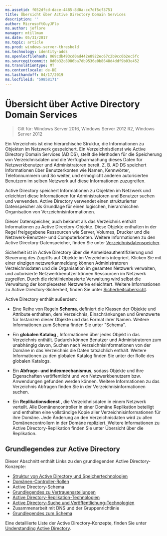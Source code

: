 ```yaml
---
ms.assetid: f052dfcd-dace-4485-8d0a-cc7df5cf3751
title: Übersicht über Active Directory Domain Services
description: ''
author: MicrosoftGuyJFlo
ms.author: joflore
manager: mtillman
ms.date: 05/31/2017
ms.topic: article
ms.prod: windows-server-threshold
ms.technology: identity-adds
ms.openlocfilehash: 069cdb493cd0ad442e8922ec67c2b9cc6b2ec5fc
ms.sourcegitcommit: 0d0b32c8986ba7db9536e0b8648d4ddf9b03e452
ms.translationtype: MT
ms.contentlocale: de-DE
ms.lasthandoff: 04/17/2019
ms.locfileid: "59858171"
---
```

# <a name="active-directory-domain-services-overview"></a>Übersicht über Active Directory Domain Services

>Gilt für: Windows Server 2016, Windows Server 2012 R2, Windows Server 2012


Ein Verzeichnis ist eine hierarchische Struktur, die Informationen zu Objekten im Netzwerk gespeichert. Ein Verzeichnisdienst wie Active Directory Domain Services (AD DS), stellt die Methoden für die Speicherung von Verzeichnisdaten und die Verfügbarmachung dieses Daten für Netzwerkbenutzer und Administratoren bereit. Z. B. AD DS speichert Informationen über Benutzerkonten wie Namen, Kennwörter, Telefonnummern und So weiter, und ermöglicht anderen autorisierten Benutzern im selben Netzwerk auf diese Informationen zuzugreifen.

Active Directory speichert Informationen zu Objekten im Netzwerk und erleichtert diese Informationen für Administratoren und Benutzer suchen und verwenden. Active Directory verwendet einen strukturierter Datenspeicher als Grundlage für einen logischen, hierarchischen Organisation von Verzeichnisinformationen.

Dieser Datenspeicher, auch bekannt als das Verzeichnis enthält Informationen zu Active Directory-Objekte. Diese Objekte enthalten in der Regel freigegebene Ressourcen wie Server, Volumes, Drucker und die Netzwerk-Benutzer- und Computerkonten. Weitere Informationen zu den Active Directory-Datenspeicher, finden Sie unter [Verzeichnisdatenspeicher](https://technet.microsoft.com/library/cc736627(v=ws.10).aspx).

Sicherheit ist in Active Directory über die Anmeldeauthentifizierung und Steuerung des Zugriffs auf Objekte im Verzeichnis integriert. Klicken Sie mit einer einzigen netzwerkanmeldung können Administratoren Verzeichnisdaten und die Organisation im gesamten Netzwerk verwalten, und autorisierte Netzwerkbenutzer können Ressourcen im Netzwerk zugreifen. Durch die richtlinienbasierte Verwaltung wird selbst die Verwaltung der komplexesten Netzwerke erleichtert. Weitere Informationen zu Active Directory-Sicherheit, finden Sie unter [Sicherheitsübersicht](../../plan/security-best-practices/best-practices-for-securing-active-directory.md).

Active Directory enthält außerdem:
* Eine Reihe von Regeln **Schema**, definiert die Klassen der Objekte und Attribute enthalten, dem Verzeichnis, Einschränkungen und Grenzwerte für Instanzen dieser Objekte und das Format ihrer Namen. Weitere Informationen zum Schema finden Sie unter "Schema".


* Ein **globalen Katalog** , Informationen über jedes Objekt in das Verzeichnis enthält. Dadurch können Benutzer und Administratoren zum unabhängig davon, Suchen nach Verzeichnisinformationen von der Domäne in das Verzeichnis die Daten tatsächlich enthält. Weitere Informationen zu den globalen Katalog finden Sie unter der Rolle des globalen Katalogs.


* Ein **Abfrage- und indexmechanismus**, sodass Objekte und ihre Eigenschaften veröffentlicht und von Netzwerkbenutzern bzw. Anwendungen gefunden werden können. Weitere Informationen zu das Verzeichnis Abfragen finden Sie in der Verzeichnisinformationen suchen.


* Ein **Replikationsdienst** , die Verzeichnisdaten in einem Netzwerk verteilt. Alle Domänencontroller in einer Domäne Replikation beteiligt und enthalten eine vollständige Kopie aller Verzeichnisinformationen für ihre Domäne. Jede Änderung an den Verzeichnisdaten wird zu allen Domänencontrollern in der Domäne repliziert. Weitere Informationen zu Active Directory-Replikation finden Sie unter Übersicht über die Replikation.

## <a name="understanding-active-directory"></a>Grundlegendes zur Active Directory
 Dieser Abschnitt enthält Links zu den grundlegenden Active Directory-Konzepte:
 
* [Struktur von Active Directory und Speichertechnologien](https://technet.microsoft.com/library/cc759186(v=ws.10).aspx)
* [Domänen-Controller-Rollen](https://technet.microsoft.com/library/cc786438(v=ws.10).aspx) 
* Active Directory-Schema 
* [Grundlegendes zu Vertrauensstellungen](https://technet.microsoft.com/library/cc771294(v=ws.10).aspx) 
* [Active Directory-Replikation-Technologien](https://technet.microsoft.com/library/cc786438(v=ws.10).aspx) 
* [Active Directory-Suche und Veröffentlichung-Technologien](https://technet.microsoft.com/library/cc775686(v=ws.10).aspx) 
* Zusammenarbeit mit DNS und der Gruppenrichtlinie 
* [Grundlegendes zum Schema](https://technet.microsoft.com/library/cc759402(v=ws.10).aspx) 

Eine detaillierte Liste der Active Directory-Konzepte, finden Sie unter [Understanding Active Directory](https://technet.microsoft.com/library/cc781408(v=ws.10).aspx). 


